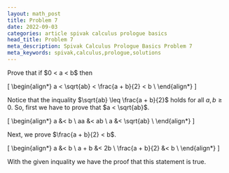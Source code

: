 ```yaml
---
layout: math_post
title: Problem 7
date: 2022-09-03
categories: article spivak calculus prologue basics
head_title: Problem 7
meta_description: Spivak Calculus Prologue Basics Problem 7
meta_keywords: spivak,calculus,prologue,solutions
---
```


<p>
  Prove that if $0 < a < b$ then

  \[
    \begin{align*}
      a < \sqrt{ab} < \frac{a + b}{2} < b \\
    \end{align*}
  \]

  Notice that the inquality $\sqrt{ab} \leq \frac{a + b}{2}$ holds for all $a, b \geq 0$.
  So, first we have to prove that $a < \sqrt{ab}$.

  \[
    \begin{align*}
      a &< b \\
      aa &< ab \\
      a &< \sqrt{ab} \\
    \end{align*}
  \]

  Next, we prove $\frac{a + b}{2} < b$.

  \[
    \begin{align*}
      a &< b \\
      a + b &< 2b \\
      \frac{a + b}{2} &< b \\
    \end{align*}
  \]

  With the given inquality we have the proof that this statement is true.

</p>
